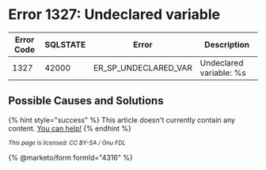 # Error 1327: Undeclared variable

| Error Code | SQLSTATE | Error                   | Description             |
| ---------- | -------- | ----------------------- | ----------------------- |
| 1327       | 42000    | ER\_SP\_UNDECLARED\_VAR | Undeclared variable: %s |

## Possible Causes and Solutions

{% hint style="success" %}
This article doesn't currently contain any content. [You can help!](../../../../../about/readme/contributing-documentation.md)
{% endhint %}

<sub>_This page is licensed: CC BY-SA / Gnu FDL_</sub>

{% @marketo/form formId="4316" %}
